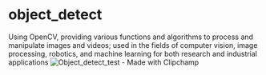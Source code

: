 # object_detect
Using OpenCV, providing various functions and algorithms to process and manipulate images and videos; used in the fields of computer vision, image processing, robotics, and machine learning for both research and industrial applications
![Object_detect_test - Made with Clipchamp](https://github.com/chrisjcroall/object_detect/assets/126267745/317fc0e0-7bc9-44aa-aa4e-9072f1073c73)
